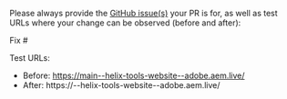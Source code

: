 Please always provide the [GitHub issue(s)](../issues) your PR is for, as well as test URLs where your change can be observed (before and after):

Fix #<gh-issue-id>

Test URLs:
- Before: https://main--helix-tools-website--adobe.aem.live/
- After: https://<branch>--helix-tools-website--adobe.aem.live/
